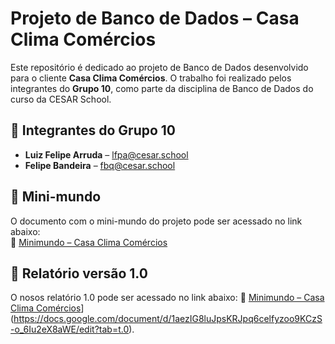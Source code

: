 # Projeto de Banco de Dados – Casa Clima Comércios

Este repositório é dedicado ao projeto de Banco de Dados desenvolvido para o cliente **Casa Clima Comércios**. O trabalho foi realizado pelos integrantes do **Grupo 10**, como parte da disciplina de Banco de Dados do curso da CESAR School.

## 👥 Integrantes do Grupo 10

- **Luiz Felipe Arruda** – [lfpa@cesar.school](mailto:lfpa@cesar.school)  
- **Felipe Bandeira** – [fbq@cesar.school](mailto:fbq@cesar.school)

## 📄 Mini-mundo

O documento com o mini-mundo do projeto pode ser acessado no link abaixo:  
🔗 [Minimundo – Casa Clima Comércios](https://docs.google.com/document/d/1QDJin0GYfJ47yMUTsJpFgqpG8ybHs2u_uXQVPM3K15s/edit?tab=t.0)

## 📄 Relatório versão 1.0

O nosos relatório 1.0 pode ser acessado no link abaixo:
🔗 [Minimundo – Casa Clima Comércios]([https://docs.google.com/document/d/1QDJin0GYfJ47yMUTsJpFgqpG8ybHs2u_uXQVPM3K15s/edit?tab=t.0)](https://docs.google.com/document/d/1aezIG8luJpsKRJpq6celfyzoo9KCzS-o_6Iu2eX8aWE/edit?tab=t.0).
